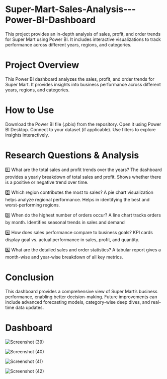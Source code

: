 # Super-Mart-Sales-Analysis---Power-BI-Dashboard
This project provides an in-depth analysis of sales, profit, and order trends for Super Mart using Power BI. It includes interactive visualizations to track performance across different years, regions, and categories.

# Project Overview
This Power BI dashboard analyzes the sales, profit, and order trends for Super Mart. 
It provides insights into business performance across different years, regions, and categories.

# How to Use
Download the Power BI file (.pbix) from the repository.
Open it using Power BI Desktop.
Connect to your dataset (if applicable).
Use filters to explore insights interactively.


# Research Questions & Analysis
1️⃣ What are the total sales and profit trends over the years?
The dashboard provides a yearly breakdown of total sales and profit.
Shows whether there is a positive or negative trend over time.

2️⃣ Which region contributes the most to sales?
A pie chart visualization helps analyze regional performance.
Helps in identifying the best and worst-performing regions.

3️⃣ When do the highest number of orders occur?
A line chart tracks orders by month.
Identifies seasonal trends in sales and demand

4️⃣ How does sales performance compare to business goals?
KPI cards display goal vs. actual performance in sales, profit, and quantity.

5️⃣ What are the detailed sales and order statistics?
A tabular report gives a month-wise and year-wise breakdown of all key metrics.


# Conclusion 
This dashboard provides a comprehensive view of Super Mart’s business performance, enabling better decision-making. Future improvements can include advanced forecasting models, category-wise deep dives, and real-time data updates.


# Dashboard

![Screenshot (39)](https://github.com/user-attachments/assets/ae157c60-1320-4ae3-a7f1-a0b78abd9917)

![Screenshot (40)](https://github.com/user-attachments/assets/c4ad90c2-73d3-420a-b211-1c7b464571ae)

![Screenshot (41)](https://github.com/user-attachments/assets/a362ca0a-36fe-4215-bb1d-79a78fafa367)

![Screenshot (42)](https://github.com/user-attachments/assets/3afd5189-6b4c-4260-a32d-4e72a1231ec0)



